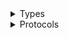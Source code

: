 <details>
<summary>Types</summary>

  - [ApplicationCostProfilerClient](/aws-sdk-swift/reference/0.x/AWSApplicationCostProfiler/ApplicationCostProfilerClient)
  - [ApplicationCostProfilerClient.ApplicationCostProfilerClientConfiguration](/aws-sdk-swift/reference/0.x/AWSApplicationCostProfiler/ApplicationCostProfilerClient.ApplicationCostProfilerClientConfiguration)
  - [ApplicationCostProfilerClientLogHandlerFactory](/aws-sdk-swift/reference/0.x/AWSApplicationCostProfiler/ApplicationCostProfilerClientLogHandlerFactory)
  - [ApplicationCostProfilerClientTypes](/aws-sdk-swift/reference/0.x/AWSApplicationCostProfiler/ApplicationCostProfilerClientTypes)

</details>

<details>
<summary>Protocols</summary>

  - [ApplicationCostProfilerClientProtocol](/aws-sdk-swift/reference/0.x/AWSApplicationCostProfiler/ApplicationCostProfilerClientProtocol)

</details>
